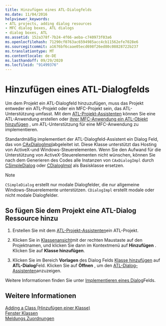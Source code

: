```yaml
---
title: Hinzufügen eines ATL-Dialogfelds
ms.date: 11/04/2016
helpviewer_keywords:
- ATL projects, adding dialog resources
- MFC dialog boxes, ATL dialogs
- dialog boxes, ATL
ms.assetid: 152a378f-7b24-4f66-aeba-c740973f03a6
ms.openlocfilehash: 71290cf0763ac6594985acc4cb11562efe7028e6
ms.sourcegitcommit: a1676bf6caae05ecd698f26ed80c08828722b237
ms.translationtype: MT
ms.contentlocale: de-DE
ms.lasthandoff: 09/29/2020
ms.locfileid: "91499376"
---
```

# <a name="adding-an-atl-dialog-box"></a>Hinzufügen eines ATL-Dialogfelds

Um dem Projekt ein ATL-Dialogfeld hinzuzufügen, muss das Projekt entweder ein ATL-Projekt oder ein MFC-Projekt sein, das ATL-Unterstützung umfasst. Mit dem [ATL-Projekt-Assistenten](../../atl/reference/atl-project-wizard.md) können Sie eine ATL-Anwendung erstellen oder [ihrer MFC-Anwendung ein ATL-Objekt hinzufügen](../../mfc/reference/adding-atl-support-to-your-mfc-project.md) , um ATL-Unterstützung für eine MFC-Anwendung zu implementieren.

Standardmäßig implementiert der ATL-Dialogfeld-Assistent ein Dialog Feld, das von [CAxDialogImpl](../../atl/reference/caxdialogimpl-class.md)abgeleitet ist. Diese Klasse unterstützt das Hosting von ActiveX-und Windows-Steuerelementen. Wenn Sie den Aufwand für die Unterstützung von ActiveX-Steuerelementen nicht wünschen, können Sie nach dem Generieren des Codes alle Instanzen von `CAxDialogImpl` durch [CSimpleDialog](../../atl/reference/csimpledialog-class.md) oder [CDialogImpl](../../atl/reference/cdialogimpl-class.md) als Basisklasse ersetzen.

> [!NOTE]
> `CSimpleDialog` erstellt nur modale Dialogfelder, die nur allgemeine Windows-Steuerelemente unterstützen. `CDialogImpl` erstellt modale oder nicht modale Dialogfelder.

## <a name="to-add-an-atl-dialog-resource-to-your-project"></a>So fügen Sie dem Projekt eine ATL-Dialog Ressource hinzu

1. Erstellen Sie mit dem [ATL-Projekt-Assistenten](../../atl/reference/atl-project-wizard.md)ein ATL-Projekt.

1. Klicken Sie in [Klassenansicht](/visualstudio/ide/viewing-the-structure-of-code)mit der rechten Maustaste auf den Projektnamen, und klicken Sie dann im Kontextmenü auf **Hinzufügen** . Klicken Sie auf **Klasse hinzufügen**.

1. Klicken Sie im Bereich **Vorlagen** des Dialog Felds [Klasse hinzufügen](../../ide/adding-a-class-visual-cpp.md#add-class-dialog-box) auf **ATL-Dialog**Feld. Klicken Sie auf **Öffnen** , um den [ATL-Dialog-Assistenten](../../atl/reference/atl-dialog-wizard.md)anzuzeigen.

Weitere Informationen finden Sie unter [Implementieren eines Dialog](../../atl/implementing-a-dialog-box.md)Felds.

## <a name="see-also"></a>Weitere Informationen

[Adding a Class (Hinzufügen einer Klasse)](../../ide/adding-a-class-visual-cpp.md)<br/>
[Fenster Klassen](../../atl/atl-window-classes.md)<br/>
[Meldungs Zuordnungen](../../atl/message-maps-atl.md)
